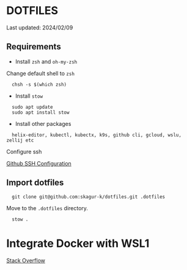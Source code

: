 # DOTFILES

Last updated: 2024/02/09

## Requirements

- Install `zsh` and `oh-my-zsh`


Change default shell to `zsh`
```
  chsh -s $(which zsh)
```

- Install `stow`

```
  sudo apt update
  sudo apt install stow
```

- Install other packages

```
  helix-editor, kubectl, kubectx, k9s, github cli, gcloud, wslu, zellij etc
```

Configure ssh

[Github SSH Configuration](https://shinjam.tistory.com/entry/GitGithub-SSH-%EC%84%A4%EC%A0%95)

## Import dotfiles

```
  git clone git@github.com:skagur-k/dotfiles.git .dotfiles
```

Move to the `.dotfiles` directory.

```
  stow .
```

# Integrate Docker with WSL1

[Stack Overflow](https://stackoverflow.com/questions/66466339/docker-for-windows-and-wsl1-to-work-together)
